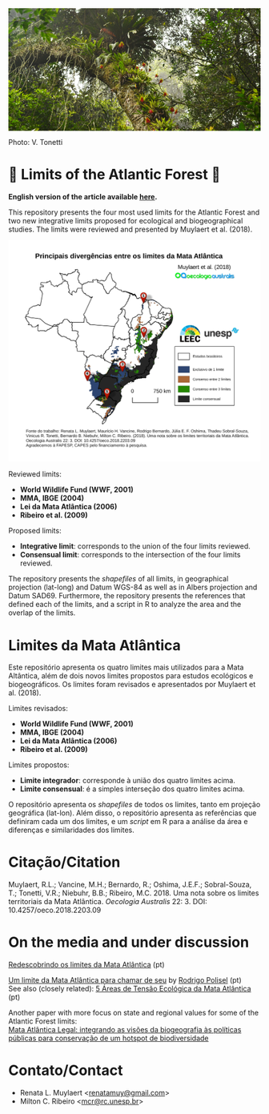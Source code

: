 
<img align="center" width="1000" src="/images/cantareira_tonetti_cut.png">

Photo: V. Tonetti

# :palm_tree: Limits of the Atlantic Forest :palm_tree:

__English version of the article available [here](https://github.com/LEEClab/ATLANTIC-limits/blob/master/Muylaert_et_al_2018_English_version_2018_10_D26_GitHub.pdf).__

This repository presents the four most used limits for the Atlantic Forest and two new integrative limits proposed for ecological and biogeographical studies. The limits were reviewed and presented by Muylaert et al. (2018). 

<p align="center"> 
<img width="550" src="/images/Fig_release_v02.png">
</p> 

Reviewed limits:  
+ __World Wildlife Fund (WWF, 2001)__
+ __MMA, IBGE (2004)__
+ __Lei da Mata Atlântica (2006)__
+ __Ribeiro et al. (2009)__

Proposed limits:  
+ __Integrative limit__: corresponds to the union of the four limits reviewed.
+ __Consensual limit__: corresponds to the intersection of the four limits reviewed.

The repository presents the _shapefiles_ of all limits, in geographical projection (lat-long) and Datum WGS-84 as well as in Albers projection and Datum SAD69. Furthermore, the repository presents the references that defined each of the limits, and a script in R to analyze the area and the overlap of the limits.


# Limites da Mata Atlântica 

Este repositório apresenta os quatro limites mais utilizados para a Mata Altântica, além de dois novos limites propostos para estudos ecológicos e biogeográficos. Os limites foram revisados e apresentados por Muylaert et al. (2018).

Limites revisados:  
+ __World Wildlife Fund (WWF, 2001)__
+ __MMA, IBGE (2004)__
+ __Lei da Mata Atlântica (2006)__
+ __Ribeiro et al. (2009)__

Limites propostos:  
+ __Limite integrador__: corresponde à união dos quatro limites acima.
+ __Limite consensual__: é a simples interseção dos quatro limites acima.

O repositório apresenta os _shapefiles_ de todos os limites, tanto em projeção geográfica (lat-lon). Além disso, o repositório apresenta as referências que definiram cada um dos limites, e um _script_ em R para a análise da área e diferenças e similaridades dos limites.

# Citação/Citation

Muylaert, R.L.; Vancine, M.H.; Bernardo, R.; Oshima, J.E.F.; Sobral-Souza, T.; Tonetti, V.R.; Niebuhr, B.B.; Ribeiro, M.C. 2018. Uma nota sobre os limites territoriais da Mata Atlântica. _Oecologia Australis_ 22: 3. DOI: 10.4257/oeco.2018.2203.09

# On the media and under discussion

[Redescobrindo os limites da Mata Atlântica](https://www2.unesp.br/portal#!/noticia/33763/redescobrindo-os-limites-da-mata-atlantica) (pt)

[Um limite da Mata Atlântica para chamar de seu](http://www.efloraweb.com.br/um-limite-da-mata-atlantica-chamar/) by [Rodrigo Polisel](http://brasilbioma.com.br/rodrigo-polisel/) (pt)  
See also (closely related): [5 Áreas de Tensão Ecológica da Mata Atlântica](http://www.efloraweb.com.br/areas-tensao-ecologica-mata-atlantica/) (pt)

Another paper with more focus on state and regional values for some of the Atlantic Forest limits:  
[Mata Atlântica Legal: integrando as visões da biogeografia às políticas públicas para conservação de um hotspot de biodiversidade](https://periodicos.unb.br/index.php/sust/article/view/27112/24752)

# Contato/Contact

+ Renata L. Muylaert <<renatamuy@gmail.com>>  
+ Milton C. Ribeiro <<mcr@rc.unesp.br>>

